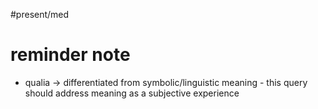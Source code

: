 #present/med 

# reminder note
- qualia -> differentiated from symbolic/linguistic meaning - this query should address meaning as a subjective experience